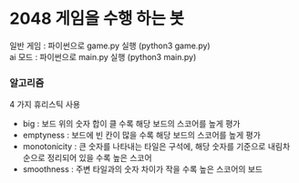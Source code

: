 # 2048 게임을 수행 하는 봇

일반 게임 : 파이썬으로 game.py 실행 (python3 game.py) <br>
ai 모드 : 파이썬으로 main.py 실행 (python3 main.py)

### 알고리즘
4 가지 휴리스틱 사용
- big : 보드 위의 숫자 합이 클 수록 해당 보드의 스코어를 높게 평가
- emptyness : 보드에 빈 칸이 많을 수록 해당 보드의 스코어를 높게 평가
- monotonicity : 큰 숫자를 나타내는 타일은 구석에, 해당 숫자를 기준으로 내림차순으로 정리되어 있을 수록 높은 스코어
- smoothness : 주변 타일과의 숫자 차이가 작을 수록 높은 스코어의 보드
